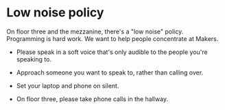 # Low noise policy

On floor three and the mezzanine, there's a "low noise" policy. Programming is hard work. We want to help people concentrate at Makers.

* Please speak in a soft voice that's only audible to the people you're speaking to.

* Approach someone you want to speak to, rather than calling over.

* Set your laptop and phone on silent.

* On floor three, please take phone calls in the hallway.
